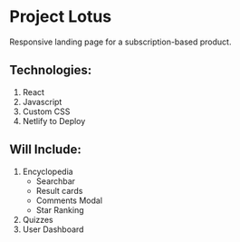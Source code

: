 # Project Lotus

Responsive landing page for a subscription-based product. 

## Technologies: 
1. React
2. Javascript
3. Custom CSS
4. Netlify to Deploy

## Will Include:
1. Encyclopedia
	- Searchbar
	- Result cards
	- Comments Modal
	- Star Ranking
2. Quizzes
3. User Dashboard